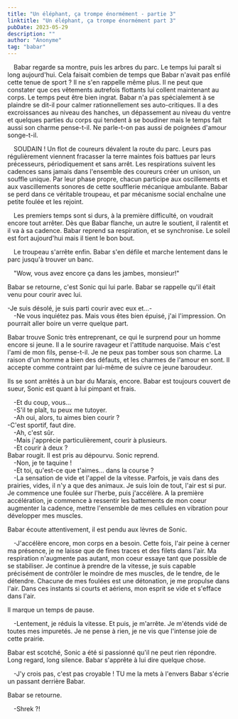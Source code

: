 ```yaml
---
title: "Un éléphant, ça trompe énormément - partie 3"
linktitle: "Un éléphant, ça trompe énormément part 3"
pubDate: 2023-05-29
description: ""
author: "Anonyme"
tag: "babar"
---
```


 Babar regarde sa montre, puis les arbres du parc. Le temps lui paraît si long aujourd'hui. Cela faisait combien de temps que Babar n'avait pas enfilé cette tenue de sport ? Il ne s'en rappelle même plus. Il ne peut que constater que ces vêtements autrefois flottants lui collent maintenant au corps. Le temps peut être bien ingrat. Babar n'a pas spécialement à se plaindre se dit-il pour calmer rationnellement ses auto-critiques. Il a des excroissances au niveau des hanches, un dépassement au niveau du ventre et quelques parties du corps qui tendent à se boudiner mais le temps fait aussi son charme pense-t-il. Ne parle-t-on pas aussi de poignées d'amour songe-t-il.

 SOUDAIN ! Un flot de coureurs dévalent la route du parc. Leurs pas régulièrement viennent fracasser la terre maintes fois battues par leurs précesseurs, périodiquement et sans arrêt. Les respirations suivent les cadences sans jamais dans l'ensemble des coureurs créer un unison, un souffle unique. Par leur phase propre, chacun participe aux oscillements et aux vascillements sonores de cette soufflerie mécanique ambulante. Babar se perd dans ce véritable troupeau, et par mécanisme social enchaîne une petite foulée et les rejoint.

 Les premiers temps sont si durs, à la première difficulté, on voudrait encore tout arrêter. Dès que Babar flanche, un autre le soutient, il ralentit et il va à sa cadence. Babar reprend sa respiration, et se synchronise. Le soleil est fort aujourd'hui mais il tient le bon bout.

 Le troupeau s'arrête enfin. Babar s'en défile et marche lentement dans le parc jusqu'à trouver un banc.

 "Wow, vous avez encore ça dans les jambes, monsieur!"

Babar se retourne, c'est Sonic qui lui parle. Babar se rappelle qu'il était venu pour courir avec lui.

 -Je suis désolé, je suis parti courir avec eux et...-  
 -Ne vous inquiétez pas. Mais vous êtes bien épuisé, j'ai l'impression. On pourrait aller boire un verre quelque part.  

Babar trouve Sonic très entreprenant, ce qui le surprend pour un homme encore si jeune. Il a le sourire ravageur et l'attitude narquoise. Mais c'est l'ami de mon fils, pense-t-il. Je ne peux pas tomber sous son charme. La raison d'un homme a bien des défauts, et les charmes de l'amour en sont. Il accepte comme contraint par lui-même de suivre ce jeune baroudeur.

Ils se sont arrêtés à un bar du Marais, encore. Babar est toujours couvert de sueur, Sonic est quant à lui pimpant et frais.

 -Et du coup, vous...  
 -S'il te plaît, tu peux me tutoyer.  
 -Ah oui, alors, tu aimes bien courir ?  
-C'est sportif, faut dire.  
 -Ah, c'est sûr.  
 -Mais j'apprécie particulièrement, courir à plusieurs.  
 -Et courir à deux ?  
Babar rougit. Il est pris au dépourvu. Sonic reprend.  
 -Non, je te taquine !  
 -Et toi, qu'est-ce que t'aimes... dans la course ?  
 -La sensation de vide et l'appel de la vitesse. Parfois, je vais dans des prairies, vides, il n'y a que des animaux. Je suis loin de tout, l'air est si pur. Je commence une foulée sur l'herbe, puis j'accélère. A la première accélération, je commence à ressentir les battements de mon coeur augmenter la cadence, mettre l'ensemble de mes cellules en vibration pour développer mes muscles.

Babar écoute attentivement, il est pendu aux lèvres de Sonic.

 -J'accélère encore, mon corps en a besoin. Cette fois, l'air peine à cerner ma présence, je ne laisse que de fines traces et des filets dans l'air. Ma respiration n'augmente pas autant, mon coeur essaye tant que possible de se stabiliser. Je continue à prendre de la vitesse, je suis capable précisément de contrôler le moindre de mes muscles, de le tendre, de le détendre. Chacune de mes foulées est une détonation, je me propulse dans l'air. Dans ces instants si courts et aériens, mon esprit se vide et s'efface dans l'air.

Il marque un temps de pause.

 -Lentement, je réduis la vitesse. Et puis, je m'arrête. Je m'étends vidé de toutes mes impuretés. Je ne pense à rien, je ne vis que l'intense joie de cette prairie.

Babar est scotché, Sonic a été si passionné qu'il ne peut rien répondre. Long regard, long silence. Babar s'apprête à lui dire quelque chose.

 -J'y crois pas, c'est pas croyable ! TU me la mets à l'envers Babar s'écrie un passant derrière Babar.

Babar se retourne.

 -Shrek ?!